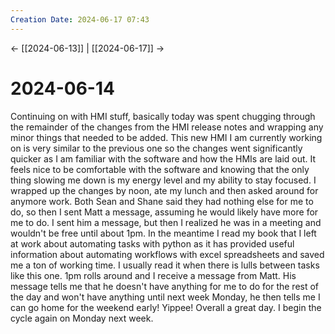 ```yaml
---
Creation Date: 2024-06-17 07:43
---
```


<- [[2024-06-13]] | [[2024-06-17]]  ->

# 2024-06-14
Continuing on with HMI stuff, basically today was spent chugging through the remainder of the changes from the HMI release notes and wrapping any minor things that needed to be added. This new HMI I am currently working on is very similar to the previous one so the changes went significantly quicker as I am familiar with the software and how the HMIs are laid out. It feels nice to be comfortable with the software and knowing that the only thing slowing me down is my energy level and my ability to stay focused. I wrapped up the changes by noon, ate my lunch and then asked around for anymore work. Both Sean and Shane said they had nothing else for me to do, so then I sent Matt a message, assuming he would likely have more for me to do. I sent him a message, but then I realized he was in a meeting and wouldn't be free until about 1pm. In the meantime I read my book that I left at work about automating tasks with python as it has provided useful information about automating workflows with excel spreadsheets and saved me a ton of working time. I usually read it when there is lulls between tasks like this one. 1pm rolls around and I receive a message from Matt. His message tells me that he doesn't have anything for me to do for the rest of the day and won't have anything until next week Monday, he then tells me I can go home for the weekend early! Yippee! Overall a great day. I begin the cycle again on Monday next week.
